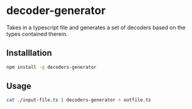 # decoder-generator

Takes in a typescript file and generates a set of decoders based on the types
contained therein.

## Installlation
 
```bash
npm install -g decoders-generator
```

## Usage

```bash
cat ./input-file.ts | decoders-generator > outfile.ts
```
